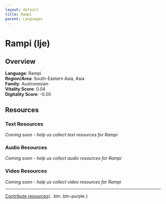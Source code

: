 ```yaml
---
layout: default
title: Rampi
parent: Languages
---
```


# Rampi (lje)

## Overview

**Language**: Rampi  
**Region/Area**: South-Eastern Asia, Asia  
**Family**: Austronesian  
**Vitality Score**: 0.04  
**Digitality Score**: -0.00  

## Resources

### Text Resources
*Coming soon - help us collect text resources for Rampi*

### Audio Resources
*Coming soon - help us collect audio resources for Rampi*

### Video Resources
*Coming soon - help us collect video resources for Rampi*

---

[Contribute resources](https://fairtrain.github.io/){: .btn .btn-purple }
